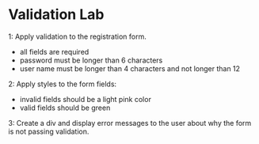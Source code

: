 # Validation Lab
1: Apply validation to the registration form.  
  
* all fields are required
* password must be longer than 6 characters
* user name must be longer than 4 characters and not longer than 12
  
2: Apply styles to the form fields:  
  
* invalid fields should be a light pink color
* valid fields should be green
  
3: Create a div and display error messages to the user about why the form is not passing validation.
  
